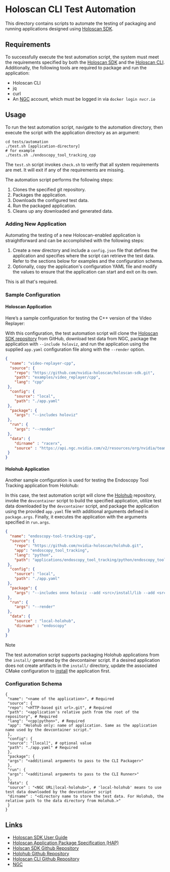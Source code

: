 # Holoscan CLI Test Automation

This directory contains scripts to automate the testing of packaging and running applications designed using [Holoscan SDK](https://developer.nvidia.com/holoscan-sdk).

## Requirements

To successfully execute the test automation script, the system must meet the requirements specified by both the [Holoscan SDK](https://docs.nvidia.com/holoscan/sdk-user-guide/sdk_installation.html) and the [Holoscan CLI](https://github.com/nvidia-holoscan/holoscan-cli). Additionally, the following tools are required to package and run the application:

- Holoscan CLI
- jq
- curl
- An [NGC](https://catalog.ngc.nvidia.com/) account, which must be logged in via `docker login nvcr.io`

## Usage

To run the test automation script, navigate to the automation directory, then execute the script with the application directory as an argument:

```
cd tests/automation
./test.sh [application-directory]
# for example
./tests.sh ./endoscopy_tool_tracking_cpp
```

The `test.sh` script invokes `check.sh` to verify that all system requirements are met. It will exit if any of the requirements are missing.

The automation script performs the following steps:

1. Clones the specified git repository.
1. Packages the application.
1. Downloads the configured test data.
1. Run the packaged application.
1. Cleans up any downloaded and generated data.

### Adding New Application

Automating the testing of a new Holoscan-enabled application is straightforward and can be accomplished with the following steps:

1. Create a new directory and include a `config.json` file that defines the application and specifies where the script can retrieve the test data. Refer to the sections below for examples and the configuration schema.
1. Optionally, copy the application's configuration YAML file and modify the values to ensure that the application can start and exit on its own.

This is all that's required.

### Sample Configuration

#### Holoscan Application

Here’s a sample configuration for testing the C++ version of the Video Replayer:

With this configuration, the test automation script will clone the [Holoscan SDK repository](https://github.com/nvidia-holoscan/holoscan-sdk) from GitHub, download test data from NGC, package the application with `--include holoviz`, and run the application using the supplied `app.yaml` configuration file along with the `--render` option.

```json
{
  "name": "video-replayer-cpp",
  "source": {
    "repo": "https://github.com/nvidia-holoscan/holoscan-sdk.git",
    "path": "examples/video_replayer/cpp",
    "lang": "cpp"
 },
  "config": {
    "source": "local",
    "path": "./app.yaml"
 },
  "package": {
    "args": "--includes holoviz"
 },
  "run": {
    "args": "--render"
 },
  "data": {
    "dirname" : "racerx",
    "source" : "https://api.ngc.nvidia.com/v2/resources/org/nvidia/team/clara-holoscan/holoscan_racerx_video/20231009/files"
 }
}
```

#### Holohub Application

Another sample configuration is used for testing the Endoscopy Tool Tracking application from Holohub:

In this case, the test automation script will clone the [Holohub](https://github.com/nvidia-holoscan/holohub) repository, invoke the `devcontainer` script to build the specified application, utilize test data downloaded by the `devcontainer` script, and package the application using the provided `app.yaml` file with additional arguments defined in `package.args`. Finally, it executes the application with the arguments specified in `run.args`.

```json
{
  "name": "endoscopy-tool-tracking-cpp",
  "source": {
    "repo": "https://github.com/nvidia-holoscan/holohub.git",
    "app": "endoscopy_tool_tracking",
    "lang": "python",
    "path": "applications/endoscopy_tool_tracking/python/endoscopy_tool_tracking.py"
 },
  "config": {
    "source": "local",
    "path": "./app.yaml"
 },
  "package": {
    "args": "--includes onnx holoviz --add <src>/install/lib --add <src>/install/python/lib/"
 },
  "run": {
    "args": "--render"
 },
  "data": {
    "source" : "local-holohub",
    "dirname" : "endoscopy"
 }
}
```

> [!NOTE]
> The test automation script supports packaging Holohub applications from the `install/` generated by the devcontainer script. If a desired application does not create artifacts in the `install/` directory, update the associated CMake configuration to [install](https://cmake.org/cmake/help/latest/command/install.html) the application first.

### Configuration Schema

```
{
 "name": "<name of the application>", # Required
 "source": {
 "repo": "<HTTP-based git url>.git", # Required
 "path": "<application's relative path from the root of the repository", # Required
 "lang": "<cpp|python>", # Required
 "app": "Holohub only: name of application. Same as the application name used by the devcontainer script."
 },
 "config": {
 "source": "[local]", # optional value
 "path": "./app.yaml" # Required
 },
 "package": {
 "args": "<additional arguments to pass to the CLI Packager>"
 },
 "run": {
 "args": "<additional arguments to pass to the CLI Runner>"
 },
 "data": {
 "source" : "<NGC URL|local-holohub>", # 'local-holohub' means to use test data downloaded by the devcontainer script
 "dirname" : "<directory name to store the test data. For Holohub, the relative path to the data directory from Holohub.>"
 }
}
```

## Links

- [Holoscan SDK User Guide](https://docs.nvidia.com/holoscan/sdk-user-guide)
- [Holoscan Application Package Specification (HAP)](https://docs.nvidia.com/holoscan/sdk-user-guide/cli/hap.html)
- [Holscan SDK Github Repository](https://github.com/nvidia-holoscan/holoscan-sdk)
- [Holohub Github Repository](https://github.com/nvidia-holoscan/holohub/)
- [Holoscan CLI Github Repository](https://github.com/nvidia-holoscan/holoscan-cli)
- [NGC](https://ngc.nvidia.com/)
